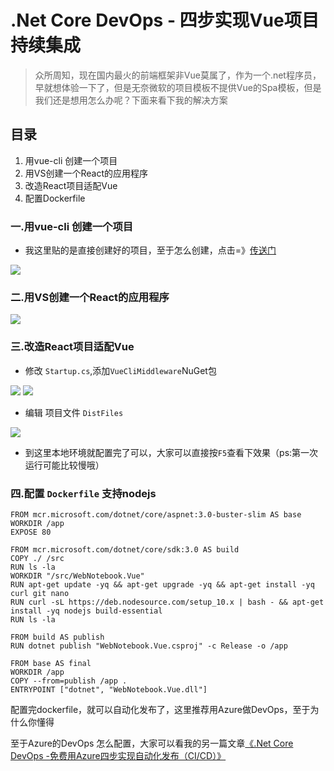 # .Net Core DevOps - 四步实现Vue项目持续集成
> 众所周知，现在国内最火的前端框架非Vue莫属了，作为一个.net程序员，早就想体验一下了，但是无奈微软的项目模板不提供Vue的Spa模板，但是我们还是想用怎么办呢？下面来看下我的解决方案

## 目录
1. 用vue-cli 创建一个项目
2. 用VS创建一个React的应用程序
3. 改造React项目适配Vue
4. 配置Dockerfile

### 一.用vue-cli 创建一个项目

- 我这里贴的是直接创建好的项目，至于怎么创建，点击=》[传送门](https://cli.vuejs.org/zh/guide/creating-a-project.html)

<img src="https://r.zhaoblogs.com/20191106160212.png"/>

### 二.用VS创建一个React的应用程序

<img src="https://r.zhaoblogs.com/20191106142016.png"/>

### 三.改造React项目适配Vue

- 修改 `Startup.cs`,添加`VueCliMiddleware`NuGet包

<img src="https://r.zhaoblogs.com/20191106161939.png"/>

<img src="https://r.zhaoblogs.com/20191106163156.png"/>

- 编辑 项目文件 `DistFiles`
<img src="https://r.zhaoblogs.com/20191106163626.png"/>

- 到这里本地环境就配置完了可以，大家可以直接按`F5`查看下效果（ps:第一次运行可能比较慢哦）

### 四.配置 `Dockerfile` 支持nodejs

```
FROM mcr.microsoft.com/dotnet/core/aspnet:3.0-buster-slim AS base
WORKDIR /app
EXPOSE 80

FROM mcr.microsoft.com/dotnet/core/sdk:3.0 AS build
COPY ./ /src
RUN ls -la 
WORKDIR "/src/WebNotebook.Vue"
RUN apt-get update -yq && apt-get upgrade -yq && apt-get install -yq curl git nano
RUN curl -sL https://deb.nodesource.com/setup_10.x | bash - && apt-get install -yq nodejs build-essential
RUN ls -la 

FROM build AS publish
RUN dotnet publish "WebNotebook.Vue.csproj" -c Release -o /app

FROM base AS final
WORKDIR /app
COPY --from=publish /app .
ENTRYPOINT ["dotnet", "WebNotebook.Vue.dll"]

```

配置完dockerfile，就可以自动化发布了，这里推荐用Azure做DevOps，至于为什么你懂得

至于Azure的DevOps 怎么配置，大家可以看我的另一篇文章[《.Net Core DevOps -免费用Azure四步实现自动化发布（CI/CD）》](https://www.cnblogs.com/zhaozhengyan/p/azure-devops-aliyun.html/)

